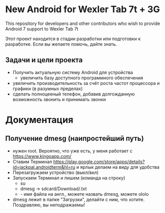 # New Android for Wexler Tab 7t + 3G
This repository for developers and other contributors who wish to provide Android 7 support to Wexler Tab 7t

Этот проект находится в стадии разработки или подготовки к разработке. Если вы желаете помочь, дайте знать.

## Задачи и цели проекта
* Получить актуальную систему Android для устройства
  * увеличить базу доступного программного обеспечения
* увеличить производительность за счёт роста частот процессора и графики (в разумных пределах)
* сделать полноцееный телефон, добавив долгожданную возможность звонить и принимать звонки

# Документация

## Получение dmesg (наипростейший путь)
* нужен root. Вероятно, что уже есть, у меня работает с https://www.kingoapp.com/
* Ставим Терминал https://play.google.com/store/apps/details?id=jackpal.androidterm&hl=ru и ярлык делаем на виду для удобства
* Перезагружаем устройство (выкл/вкл)
* Запускаем Терминал и пишем (команда на строку)
  * su
  * dmesg -> sdcard/Download/<filename>.txt
  * <filename> - имя файла на англ., можете назвать dmesg, можете ololo
* dmesg лежит в папке "Загрузки", делайти с ним, что хотите. Поздравляю, вы неподражаемы! 

